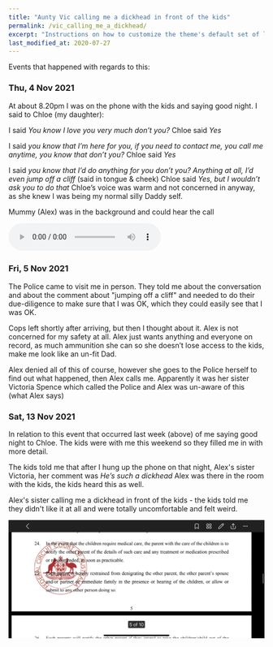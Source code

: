 ```yaml
---
title: "Aunty Vic calling me a dickhead in front of the kids"
permalink: /vic_calling_me_a_dickhead/
excerpt: "Instructions on how to customize the theme's default set of layouts, includes, and stylesheets when using the Ruby Gem version."
last_modified_at: 2020-07-27
---
```

Events that happened with regards to this:

### Thu, 4 Nov 2021

At about 8.20pm I was on the phone with the kids and saying good night. I said to Chloe (my daughter):

I said *You know I love you very much don’t you?* Chloe said *Yes* 
	 
I said *you know that I’m here for you, if you need to contact me, you call me anytime, you know that don’t you?* Chloe said *Yes*
	 
I said *you know that I’d do anything for you don’t you? Anything at all, I’d even jump off a cliff* (said in tongue & cheek) Chloe said *Yes, but I wouldn’t ask you to do that* Chloe’s voice was warm and not concerned in anyway, as she knew I was being my normal silly Daddy self. 
 
Mummy (Alex) was in the background and could hear the call

<audio src="../audio/Aunty_Vic_calling_me_a_dickhead.mp3" type="audio/mpeg" controls>
  I'm sorry. You're browser doesn't support HTML5 <code>audio</code>.
</audio>

### Fri, 5 Nov 2021

The Police came to visit me in person. They told me about the conversation and about the comment about "jumping off a cliff" and needed to do their due-diligence to make sure that I was OK, which they could easily see that I was OK. 

Cops left shortly after arriving, but then I thought about it. Alex is not concerned for my safety at all. Alex just wants anything and everyone on record, as much ammunition she can so she doesn’t lose access to the kids, make me look like an un-fit Dad. 
 
Alex denied all of this of course, however she goes to the Police herself to find out what happened, then Alex calls me. Apparently it was her sister Victoria Spence which called the Police and Alex was un-aware of this (what Alex says)

### Sat, 13 Nov 2021

In relation to this event that occurred last week (above) of me saying good night to Chloe. The kids were with me this weekend so they filled me in with more detail. 
 
The kids told me that after I hung up the phone on that night, Alex's sister Victoria, her comment was *He’s such a dickhead* Alex was there in the room with the kids, the kids heard this as well. 
 
Alex's sister calling me a dickhead in front of the kids - the kids told me they didn't like it at all and were totally uncomfortable and felt weird. 

![Interim parenting order, section 25](../blobs/courtorders/section_25.png)